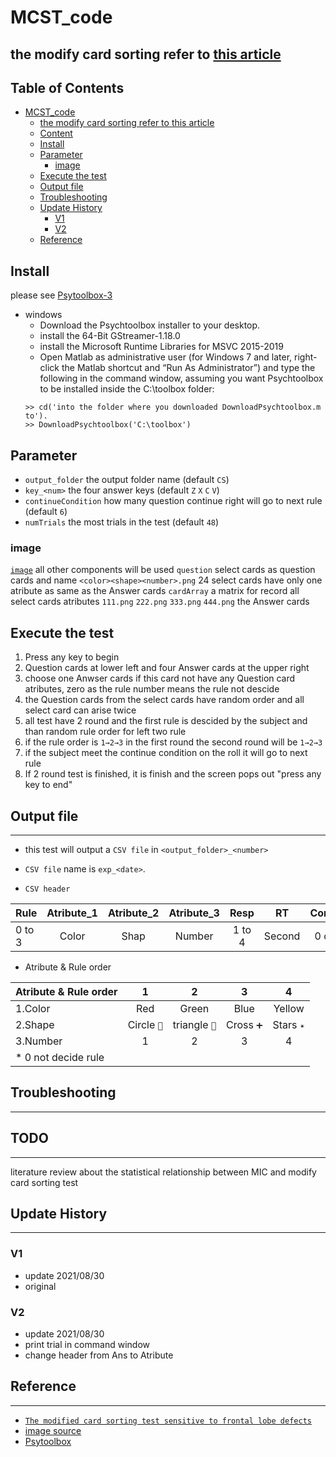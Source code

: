 # MCST_code
the modify card sorting refer to [this article](https://github.com/GolsonLin/MCST_code/blob/main/modified%20CS.pdf "The modified card sorting test sensitive to frontal lobe defects")
---
## Table of Contents

* [MCST\_code](#mcst_code)
	* [the modify card sorting refer to <a href="https://github\.com/GolsonLin/MCST\_code/blob/main/modified%20CS\.pdf" title="The modified card sorting test sensitive to frontal lobe defects">this article</a>](#the-modify-card-sorting-refer-to-this-article)
	* [Content](#content)
	* [Install](#install)
	* [Parameter](#parameter)
		* [image](#image)
	* [Execute the test](#execute-the-test)
	* [Output file](#output-file)
	* [Troubleshooting](#troubleshooting)
	* [Update History](#update-history)
		* [V1](#v1)
		* [V2](#v2)
	* [Reference](#reference)

## Install

please see [Psytoolbox-3](http://psychtoolbox.org/download.html)
* windows
	* Download the Psychtoolbox installer to your desktop.
	* install the 64-Bit GStreamer-1.18.0
	* install the Microsoft Runtime Libraries for MSVC 2015-2019
	* Open Matlab as administrative user (for Windows 7 and later, right-click the Matlab shortcut and “Run As Administrator”) and type the following in the command window, assuming you want Psychtoolbox to be installed inside the C:\toolbox folder:
	```
	>> cd('into the folder where you downloaded DownloadPsychtoolbox.m to').
	>> DownloadPsychtoolbox('C:\toolbox')
	 ```

## Parameter

* `output_folder` the output folder name (default `CS`)
* `key_<num>` the four answer keys (default `Z` `X` `C` `V`)
*  `continueCondition` how many question continue right will go to next rule (default `6`)
*  `numTrials`   the most trials in the test (default `48`)

### image

[`image`](https://github.com/GolsonLin/MCST_code/tree/main/image) all other components will be used
`question` select cards as question cards and name `<color><shape><number>.png`
24 select cards have only one atribute as same as the Answer cards
`cardArray` a matrix for record all select cards atributes
`111.png` `222.png` `333.png` `444.png` the Answer cards

## Execute the test

1. Press any key to begin
2. Question cards at lower left and four Answer cards at the upper right
3. choose one Anwser cards if this card not have any Question card atributes, zero as the rule number means the rule not descide
4. the Question cards from the select cards have random order and all select card can arise twice
5. all test have 2 round and the first rule is descided by the subject and than random rule order for left two rule
6. if the rule order is `1→2→3` in the first round the second round will be `1→2→3`   
7. if the subject meet the continue condition on the roll it will go to next rule
8. If 2 round test is finished, it is finish and the screen pops out "press any key to end"

## Output file

---
* this test will output a `CSV file` in `<output_folder>_<number>`

* `CSV file` name is `exp_<date>`.
* `CSV header`

| Rule | Atribute_1 | Atribute_2 | Atribute_3 | Resp | RT | Correct |
| ---- | :----------: | :----------: | :----------: | :----: | :--: | :-------: |
|0 to 3|Color|Shap|Number|1 to 4|Second|0 or 1|

*  Atribute & Rule order

| Atribute & Rule order |      1      |       2        |      3     |     4      |
| :-------- | :-----------: | :--------------: | :----------: | :----------: |
|  1.Color |     Red     |     Green      |    Blue    |   Yellow   |
|  2.Shape | Circle `🔘` | triangle `🔺` | Cross `➕` | Stars `✴` |
| 3.Number |       1     |       2        |     3      |      4     |
|                        * 0 not decide rule  |

## Troubleshooting

---

<h2 id="todo">TODO</h2>

---
literature review about the statistical relationship between MIC and modify card sorting test 

## Update History
---

### V1

* update 2021/08/30 
* original

### V2
* update 2021/08/30 
* print trial in command window
* change header from Ans to Atribute

## Reference
---
* [`The modified card sorting test sensitive to frontal lobe defects`](https://github.com/GolsonLin/MCST_code/blob/main/modified%20CS.pdf "The modified card sorting test sensitive to frontal lobe defects")
*  [image source](http://pebl.sourceforge.net/download.html)
*  [Psytoolbox](http://psychtoolbox.org/)
